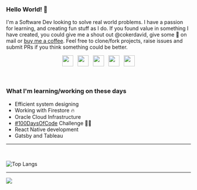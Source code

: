 

### Hello World! 💜

<!-- ![byDavidCoker](https://user-images.githubusercontent.com/87503695/132118699-2596010d-2f72-4baf-82b3-dd3c2fd8c1a3.gif) -->

I'm a Software Dev looking to solve real world problems. I have a passion for learning, and creating fun stuff as I do. If you found value in something I have created, you could give me a shout out @cokerdavid, give some 💜 on mail or [buy me a coffee][1]. Feel free to clone/fork projects, raise issues and submit PRs if you think something could be better.

<p align='center'>
<a href="https://twitter.com/thecokerdavid"><img height="30" src="https://github.com/thecokerdavid/thecokerdavid/raw/main/svg/twitter.svg?raw=true"></a>&nbsp;&nbsp;
<a href="https://www.instagram.com/thecokerdavid/"><img height="30" src="https://github.com/thecokerdavid/thecokerdavid/raw/main/svg/instagram.svg?raw=true"></a>&nbsp;&nbsp;
<a href="https://dev.to/thecokerdavid"><img height="30" src="https://github.com/thecokerdavid/thecokerdavid/raw/main/svg/dev.svg?raw=true"></a>&nbsp;&nbsp;
<a href="https://www.medium.com/@cokerdavid"><img height="30" src="https://github.com/thecokerdavid/thecokerdavid/raw/main/svg/medium.svg?raw=true"></a>&nbsp;&nbsp;
<a href="mailto:heiscokerdavid@gmail.com"><img height="30" src="https://github.com/thecokerdavid/thecokerdavid/raw/main/svg/mail.svg?raw=true"></a>
</p>

<br>

### What I'm learning/working on these days
 <ul>
   <li> Efficient system designing </li>
   <li> Working with Firestore 🔥 </li>
   <li> Oracle Cloud Infrastructure </li>
   <li> <a href="https://www.100daysofcode.com/">#100DaysOfCode</a> Challenge 👨‍💻 </li>
   <li> React Native development</li>
   <li> Gatsby and Tableau</li>
  </ul>

[1]: https://www.buymeacoffee.com/thecokerdavid

---
<br>

![Top Langs](https://github-readme-stats.vercel.app/api/top-langs/?username=thecokerdavid&langs_count=7&layout=compact&hide_border=true)

---

![](https://komarev.com/ghpvc/?username=thecokerdavid&color=blueviolet)
